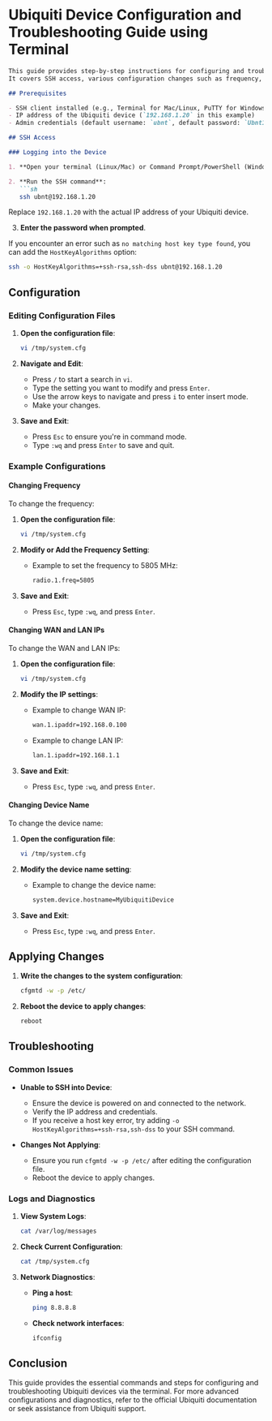 # Ubiquiti Device Configuration and Troubleshooting Guide using Terminal

```markdown
This guide provides step-by-step instructions for configuring and troubleshooting Ubiquiti devices using the terminal.
It covers SSH access, various configuration changes such as frequency, WAN/LAN IPs, device name, and basic troubleshooting steps.

## Prerequisites

- SSH client installed (e.g., Terminal for Mac/Linux, PuTTY for Windows)
- IP address of the Ubiquiti device (`192.168.1.20` in this example)
- Admin credentials (default username: `ubnt`, default password: `Ubnt12345.`)

## SSH Access

### Logging into the Device

1. **Open your terminal (Linux/Mac) or Command Prompt/PowerShell (Windows)**.

2. **Run the SSH command**:
   ```sh
   ssh ubnt@192.168.1.20
   ```
   Replace `192.168.1.20` with the actual IP address of your Ubiquiti device.

3. **Enter the password when prompted**.

If you encounter an error such as `no matching host key type found`, you can add the `HostKeyAlgorithms` option:
```sh
ssh -o HostKeyAlgorithms=+ssh-rsa,ssh-dss ubnt@192.168.1.20
```

## Configuration

### Editing Configuration Files

1. **Open the configuration file**:
   ```sh
   vi /tmp/system.cfg
   ```

2. **Navigate and Edit**:
   - Press `/` to start a search in `vi`.
   - Type the setting you want to modify and press `Enter`.
   - Use the arrow keys to navigate and press `i` to enter insert mode.
   - Make your changes.

3. **Save and Exit**:
   - Press `Esc` to ensure you're in command mode.
   - Type `:wq` and press `Enter` to save and quit.

### Example Configurations

#### Changing Frequency

To change the frequency:

1. **Open the configuration file**:
   ```sh
   vi /tmp/system.cfg
   ```

2. **Modify or Add the Frequency Setting**:
   - Example to set the frequency to 5805 MHz:
     ```sh
     radio.1.freq=5805
     ```

3. **Save and Exit**:
   - Press `Esc`, type `:wq`, and press `Enter`.

#### Changing WAN and LAN IPs

To change the WAN and LAN IPs:

1. **Open the configuration file**:
   ```sh
   vi /tmp/system.cfg
   ```

2. **Modify the IP settings**:
   - Example to change WAN IP:
     ```sh
     wan.1.ipaddr=192.168.0.100
     ```
   - Example to change LAN IP:
     ```sh
     lan.1.ipaddr=192.168.1.1
     ```

3. **Save and Exit**:
   - Press `Esc`, type `:wq`, and press `Enter`.

#### Changing Device Name

To change the device name:

1. **Open the configuration file**:
   ```sh
   vi /tmp/system.cfg
   ```

2. **Modify the device name setting**:
   - Example to change the device name:
     ```sh
     system.device.hostname=MyUbiquitiDevice
     ```

3. **Save and Exit**:
   - Press `Esc`, type `:wq`, and press `Enter`.

## Applying Changes

1. **Write the changes to the system configuration**:
   ```sh
   cfgmtd -w -p /etc/
   ```

2. **Reboot the device to apply changes**:
   ```sh
   reboot
   ```

## Troubleshooting

### Common Issues

- **Unable to SSH into Device**:
  - Ensure the device is powered on and connected to the network.
  - Verify the IP address and credentials.
  - If you receive a host key error, try adding `-o HostKeyAlgorithms=+ssh-rsa,ssh-dss` to your SSH command.

- **Changes Not Applying**:
  - Ensure you run `cfgmtd -w -p /etc/` after editing the configuration file.
  - Reboot the device to apply changes.

### Logs and Diagnostics

1. **View System Logs**:
   ```sh
   cat /var/log/messages
   ```

2. **Check Current Configuration**:
   ```sh
   cat /tmp/system.cfg
   ```

3. **Network Diagnostics**:
   - **Ping a host**:
     ```sh
     ping 8.8.8.8
     ```
   - **Check network interfaces**:
     ```sh
     ifconfig
     ```

## Conclusion

This guide provides the essential commands and steps for configuring and troubleshooting Ubiquiti devices via the terminal. For more advanced configurations and diagnostics, refer to the official Ubiquiti documentation or seek assistance from Ubiquiti support.
